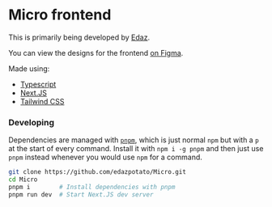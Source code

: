 # Micro frontend

This is primarily being developed by [Edaz](https://github.com/edazpotato).

You can view the designs for the frontend [on Figma](https://www.figma.com/file/JElZBj1O6KFYTBAfu4zx75/Micro?node-id=0%3A1).

Made using:

-   [Typescript](https://github.com/microsoft/typescript)
-   [Next.JS](https://github.com/vercel/next.js)
-   [Tailwind CSS](https://github.com/tailwindlabs/tailwindcss)

### Developing

Dependencies are managed with [`pnpm`](https://pnpm.io/), which is just normal `npm` but with a `p` at the start of every command. Install it with `npm i -g pnpm` and then just use `pnpm` instead whenever you would use `npm` for a command.

```bash
git clone https://github.com/edazpotato/Micro.git
cd Micro
pnpm i        # Install dependencies with pnpm
pnpm run dev  # Start Next.JS dev server
```

